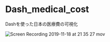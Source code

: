 # Dash_medical_cost
Dashを使った日本の医療費の可視化

![Screen Recording 2019-11-18 at 21 35 27 mov](https://user-images.githubusercontent.com/49149391/69053667-41bebc00-0a4d-11ea-989c-724e4897bf92.gif)
